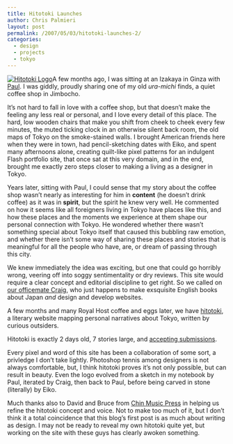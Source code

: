 ```yaml
---
title: Hitotoki Launches
author: Chris Palmieri
layout: post
permalink: /2007/05/03/hitotoki-launches-2/
categories:
  - design
  - projects
  - tokyo
---
```

[![Hitotoki Logo][1]][2]A few months ago, I was sitting at an Izakaya in Ginza with [Paul][3]. I was giddly, proudly sharing one of my old *ura-michi* finds, a quiet coffee shop in Jimbocho.

It&#8217;s not hard to fall in love with a coffee shop, but that doesn&#8217;t make the feeling any less real or personal, and I love every detail of this place. The hard, low wooden chairs that make you shift from cheek to cheek every few minutes, the muted ticking clock in an otherwise silent back room, the old maps of Tokyo on the smoke-stained walls. I brought American friends here when they were in town, had pencil-sketching dates with Eiko, and spent many afternoons alone, creating quilt-like pixel patterns for an indulgent Flash portfolio site, that once sat at this very domain, and in the end, brought me exactly zero steps closer to making a living as a designer in Tokyo. 

Years later, sitting with Paul, I could sense that my story about the coffee shop wasn&#8217;t nearly as interesting for him in **content** (he doesn&#8217;t drink coffee) as it was in **spirit**, but the spirit he knew very well. He commented on how it seems like all foreigners living in Tokyo have places like this, and how these places and the moments we experience at them shape our personal connection with Tokyo. He wondered whether there wasn&#8217;t something special about Tokyo itself that caused this bubbling raw emotion, and whether there isn&#8217;t some way of sharing these places and stories that is meaningful for all the people who have, are, or dream of passing through this city.

We knew immediately the idea was exciting, but one that could go horribly wrong, veering off into soggy sentimentality or dry reviews. This site would require a clear concept and editorial discipline to get right. So we called on [our officemate Craig][4], who just happens to make exsquisite English books about Japan *and* design and develop websites.

A few months and many Royal Host coffee and eggs later, we have [hitotoki][2], a literary website mapping personal narratives about Tokyo, written by curious outsiders. 

Hitotoki is exactly 2 days old, 7 stories large, and [accepting submissions][2].

Every pixel and word of this site has been a collaboration of some sort, a privledge I don&#8217;t take lightly. Photoshop tennis among designers is not always comfortable, but, I think hitotoki proves it&#8217;s not only possible, but can result in beauty. Even the logo evolved from a sketch in my notebook by Paul, iterated by Craig, then back to Paul, before being carved in stone (literally) by Eiko. 

Much thanks also to David and Bruce from [Chin Music Press][5] in helping us refine the hitotoki concept and voice. Not to make too much of it, but I don&#8217;t think it a total coincidence that this blog&#8217;s first post is as much about writing as design. I may not be ready to reveal my own hitotoki quite yet, but working on the site with these guys has clearly awoken something.

 [1]: http://www.iixii.net/wp-content/uploads/2007/05/453730399_1966007de4_m.jpg
 [2]: http://hitotoki.org
 [3]: http://www.in-duce.net/
 [4]: http://craigmod.com
 [5]: http://www.chinmusicpress.com